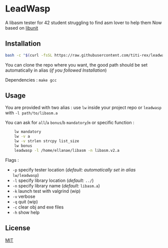 
# LeadWasp

A libasm tester for 42 student struggling to find asm lover to help them 
Now based on [libunit](https://github.com/titi-rex/libunit)

## Installation


```bash
bash -c "$(curl -fsSL https://raw.githubusercontent.com/titi-rex/leadwasp_libasm_tester/main/script/install.sh)"

```
You can clone the repo where you want, the good path should be set automatically in alias (*if you followed Installation*)

Dependencies : `make gcc`

## Usage
You are provided with two alias :  use `lw` inside your project repo or `leadwasp` with `-l path/to/libasm.a` 

You can ask for `all`/`a` `bonus`/`b` `mandatory`/`m` or specific function : 
```bash
    lw mandatory
    lw -v a
    lw -v strlen strcpy list_size
    lw bonus
    leadwasp -l /home/ellanae/libasm -n libasm.v2.a

```

Flags :
- `-p` specify tester location (*default: automatically set in alias* `lw/leadwasp`) 
- `-l` specify library location (*default:* `../`)
- `-n` specify library name (*default:* `libasm.a`)
- `-k` launch test with valgrind (wip)
- `-v` verbose
- `-q` quit (wip)
- `-c` clear obj and exe files
- `-h` show help

## License

[MIT](https://choosealicense.com/licenses/mit/)

